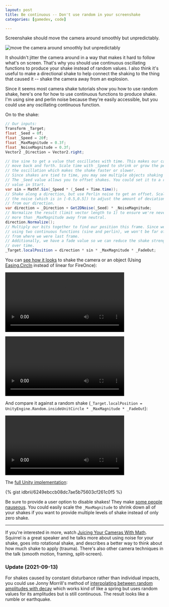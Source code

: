 ```yaml
---
layout: post
title: Be continuous -- Don't use random in your screenshake
categories: [gamedev, code]

---
```



Screenshake should move the camera around smoothly but unpredictably.

![move the camera around smoothly but unpredictably](https://www.theappguruz.com/app/uploads/2018/06/starting-gif-1.gif)

It shouldn't jitter the camera around in a way that makes it hard to follow
what's on screen. That's why you should use continuous oscillating functions to
produce your shake instead of random values. I also think it's useful to make a
directional shake to help connect the shaking to the thing that caused it --
shake the camera away from an explosion.

Since it seems most camera shake tutorials show you how to use random shake,
here's one for how to use continuous functions to produce shake. I'm using sine
and perlin noise because they're easily accessible, but you could use any
oscillating continuous function.

On to the shake:

```cs
// Our inputs:
Transform _Target;
float _Seed = 0f;
float _Speed = 20f;
float _MaxMagnitude = 0.3f;
float _NoiseMagnitude = 0.3f;
Vector2 _Direction = Vector2.right;

// Use sine to get a value that oscillates with time. This makes our camera
// move back and forth. Scale time with _Speed to shrink or grow the period of
// the oscillation which makes the shake faster or slower.
// Since shakes are tied to time, you may see multiple objects shaking in sync.
// The _Seed value allows you to offset shakes. You could set it to a random
// value in Start.
var sin = Mathf.Sin(_Speed * (_Seed + Time.time));
// Shake along a direction, but use Perlin noise to get an offset. Scale
// the noise (which is in [-0.5,0.5]) to adjust the amount of deviation
// from our direction.
var direction = _Direction + Get2DNoise(_Seed) * _NoiseMagnitude;
// Normalize the result (limit vector length to 1) to ensure we're never
// more than _MaxMagnitude away from neutral.
direction.Normalize();
// Multiply our bits together to find our position this frame. Since we're
// using two continuous functions (sine and perlin), we won't be far off
// from where we were last frame.
// Additionally, we have a fade value so we can reduce the shake strength
// over time.
_Target.localPosition = direction * sin * _MaxMagnitude * _FadeOut;
```

You can [see how it looks](https://imgur.com/a/9h3c6W5) to shake the camera or an object (Using [Easing.CircIn](https://github.com/idbrii/cs-tween/blob/bb05ab0a8526a11d3c58a757ec406fbdf9dc2513/Easing.cs#L186-L189) instead of linear for FireOnce):

<p>
  <video width="75%" controls>
    <source src="https://i.imgur.com/GPRyIaE.mp4" type="video/mp4">
Your browser does not support the video tag. Try <a href="https://imgur.com/a/9h3c6W5">viewing on imgur instead</a>.
  </video>
</p>

<p>
  <video width="75%" controls>
    <source src="https://i.imgur.com/1QD7G2B.mp4" type="video/mp4">
  </video>
</p>

And compare it against a random shake (`_Target.localPosition = UnityEngine.Random.insideUnitCircle * _MaxMagnitude * _FadeOut`):

<p>
  <video width="75%" controls>
    <source src="https://i.imgur.com/RjPqxgY.mp4" type="video/mp4">
  </video>
</p>




The [full Unity implementation](https://gist.github.com/idbrii/6249ebccb08dc7ae5b75603cf261c0f5):

{% gist idbrii/6249ebccb08dc7ae5b75603cf261c0f5 %}

Be sure to provide a user option to disable shakes! They make [some people
nauseous](http://gameaccessibilityguidelines.com/avoid-or-provide-option-to-disable-any-difference-between-controller-movement-and-camera-movement-such-as-weaponwalk-bobbing-or-mouse-smoothing/).
You could easily scale the `_MaxMagnitude` to shrink down all of your shakes if
you want to provide multiple levels of shake instead of only zero shake.

----

If you're interested in more, watch [Juicing Your Cameras With
Math](https://www.youtube.com/watch?v=tu-Qe66AvtY). Squirrel is a great speaker
and he talks more about using noise for your shake, goes into rotational shake,
and describes a better way to think about how much shake to apply (trauma).
There's also other camera techniques in the talk (smooth motion, framing,
split-screen).


### Update (2021-09-13)

For shakes caused by constant disturbance rather than individual impacts, you
could use Jonny Morrill's method of [interpolating between random amplitudes
with decay](
https://jonny.morrill.me/en/blog/gamedev-how-to-implement-a-camera-shake-effect/)
which works kind of like a spring but uses random values for its amplitudes but
is still continuous. The result looks like a rumble or earthquake.

